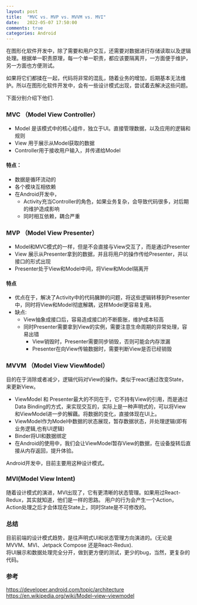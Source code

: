 ```yaml
---
layout: post
title:  "MVC vs. MVP vs. MVVM vs. MVI"
date:   2022-05-07 17:50:00
comments: true
categories: Android
---
```



在图形化软件开发中，除了需要和用户交互，还需要对数据进行存储读取以及逻辑处理。根据单一职责原理，每一个单一职责，都应该要隔离开，一方面便于维护，另一方面也方便测试。

如果将它们都揉在一起，代码将非常的混乱，随着业务的增加，后期基本无法维护。所以在图形化软件开发中，会有一些设计模式出现，尝试着去解决这些问题。

下面分别介绍下他们.

### MVC （Model View Controller）

- Model 是该模式中的核心组件，独立于UI。直接管理数据，以及应用的逻辑和规则
- View 用于展示从Model获取的数据
- Controller用于接收用户输入，并传递给Model

#### 特点：
- 数据是循环流动的
- 各个模块互相依赖
- 在Android开发中，
	- Activity充当Controller的角色，如果业务复杂，会导致代码很多，对后期的维护造成影响
	- 同时相互依赖，耦合严重


### MVP （Model View Presenter）

- Model和MVC模式的一样，但是不会直接与View交互了，而是通过Presenter
- View 展示从Presenter拿到的数据，并且将用户的操作传给Presenter，并以接口的形式出现
- Presenter处于View和Model中间，将View和Model隔离开

#### 特点
- 优点在于，解决了Activity中的代码臃肿的问题，将这些逻辑转移到Presenter中，同时将View和Model彻底解耦，这样Model更容易复用。
- 缺点:
	- View抽象成接口后，容易造成接口的不断膨胀，维护成本较高
	- 同时Presenter需要拿到View的实例，需要注意生命周期的异常处理，容易出错
		- View销毁时，Presenter需要同步销毁，否则可能会内存泄漏
		- Presenter在向View传输数据时，需要判断View是否已经销毁


### MVVM （Model View ViewModel）

目的在于消除或者减少，逻辑代码对View的操作。类似于react通过改变State，来更新View。
- ViewModel 和 Presenter最大的不同在于，它不持有View的引用，而是通过Data Binding的方式，来实现交互的，实际上是一种声明式的，可以将View和ViewModel进一步的解藕。将数据的变化，直接体现在UI上。
- ViewModel作为Model中数据的状态展现，暂存数据状态，并处理逻辑(即有业务逻辑,也有UI逻辑)
- Binder将UI和数据绑定
- 在Android的使用中，我们会让ViewModel暂存View的数据，在设备旋转后直接从内存返回，提升体验。  

Android开发中，目前主要用这种设计模式。

### MVI(Model View Intent)

随着设计模式的演进，MVI出现了，它有更清晰的状态管理。如果用过React-Redux，其实就知道，他们是一样的思路。
用户的行为会产生一个Action，Action处理之后才会体现在State上，同时State是不可修改的。

### 总结

目前前端的设计模式趋势，是往声明式UI和状态管理方向演进的。(无论是MVVM、MVI、Jetpack Compose 还是React-Redux).  
将UI展示和数据处理完全分开，做到更方便的测试，更少的bug，当然，更复杂的代码。


### 参考
https://developer.android.com/topic/architecture  
https://en.wikipedia.org/wiki/Model–view–viewmodel
